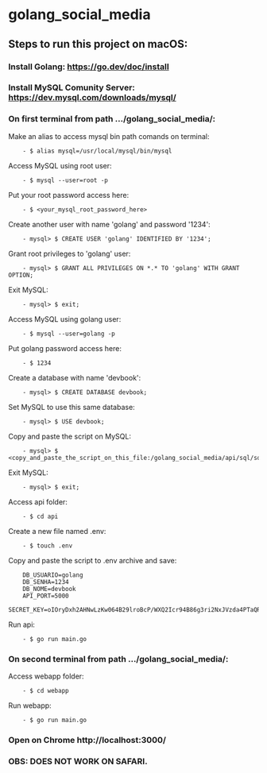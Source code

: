 # golang_social_media

## Steps to run this project on macOS:

### Install Golang: https://go.dev/doc/install
### Install MySQL Comunity Server: https://dev.mysql.com/downloads/mysql/

### On first terminal from path .../golang_social_media/:
Make an alias to access mysql bin path comands on terminal:

        - $ alias mysql=/usr/local/mysql/bin/mysql

Access MySQL using root user:

        - $ mysql --user=root -p

Put your root password access here:

        - $ <your_mysql_root_password_here>

Create another user with name 'golang' and password '1234': 

        - mysql> $ CREATE USER 'golang' IDENTIFIED BY '1234';

Grant root privileges to 'golang' user:

        - mysql> $ GRANT ALL PRIVILEGES ON *.* TO 'golang' WITH GRANT OPTION;

Exit MySQL:

        - mysql> $ exit;

Access MySQL using golang user:

        - $ mysql --user=golang -p

Put golang password access here:

        - $ 1234

Create a database with name 'devbook':

        - mysql> $ CREATE DATABASE devbook;

Set MySQL to use this same database:

        - mysql> $ USE devbook;

Copy and paste the script on MySQL:

        - mysql> $ <copy_and_paste_the_script_on_this_file:/golang_social_media/api/sql/sql.sql>

Exit MySQL:
       
        - mysql> $ exit;

Access api folder:

        - $ cd api 

Create a new file named .env:

        - $ touch .env

Copy and paste the script to .env archive and save:

        DB_USUARIO=golang
        DB_SENHA=1234
        DB_NOME=devbook
        API_PORT=5000
        SECRET_KEY=oIOryDxh2AHNwLzKw064B29lroBcP/WXQ2Icr94B86g3ri2NxJVzda4PTaQRpmDYLvPf2X9gwvCSZ6IXHMgwNA==

Run api:

        - $ go run main.go

### On second terminal from path .../golang_social_media/:

Access webapp folder:

        - $ cd webapp

Run webapp:

        - $ go run main.go


### Open on Chrome http://localhost:3000/

### OBS: DOES NOT WORK ON SAFARI.

